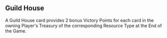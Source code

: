 ## Guild House

A Guild House card provides 2 bonus Victory Points for each card in the owning Player's Treasury of the corresponding Resource Type at the End of the Game.
